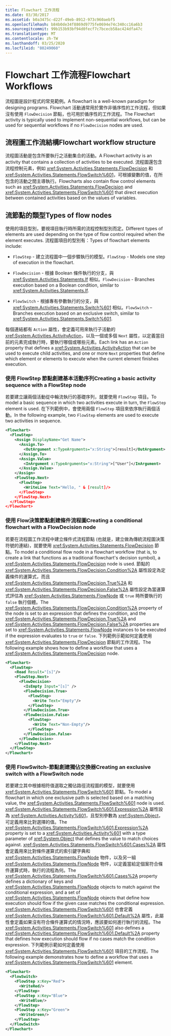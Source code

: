```yaml
---
title: Flowchart 工作流程
ms.date: 03/30/2017
ms.assetid: b0a3475c-d22f-49eb-8912-973c960aebf5
ms.openlocfilehash: b84b0de34f8869d9775fe0694e74c340cc16a6b3
ms.sourcegitcommit: 99b153b93bf94d0fecf7c7bcecb58ac424dfa47c
ms.translationtype: MT
ms.contentlocale: zh-TW
ms.lasthandoff: 03/25/2020
ms.locfileid: "80249060"
---
```

# <a name="flowchart-workflows"></a><span data-ttu-id="b3b6f-102">Flowchart 工作流程</span><span class="sxs-lookup"><span data-stu-id="b3b6f-102">Flowchart Workflows</span></span>

<span data-ttu-id="b3b6f-103">流程圖是設計程式的常見範例。</span><span class="sxs-lookup"><span data-stu-id="b3b6f-103">A flowchart is a well-known paradigm for designing programs.</span></span> <span data-ttu-id="b3b6f-104">Flowchart 活動通常用於實作非循序性的工作流程，但如果沒有使用 `FlowDecision` 節點，也可用於循序性的工作流程。</span><span class="sxs-lookup"><span data-stu-id="b3b6f-104">The Flowchart activity is typically used to implement non-sequential workflows, but can be used for sequential workflows if no `FlowDecision` nodes are used.</span></span>

## <a name="flowchart-workflow-structure"></a><span data-ttu-id="b3b6f-105">流程圖工作流結構</span><span class="sxs-lookup"><span data-stu-id="b3b6f-105">Flowchart workflow structure</span></span>

 <span data-ttu-id="b3b6f-106">流程圖活動是包含所要執行之活動集合的活動。</span><span class="sxs-lookup"><span data-stu-id="b3b6f-106">A Flowchart activity is an activity that contains a collection of activities to be executed.</span></span>  <span data-ttu-id="b3b6f-107">流程圖還包含流程控制元素，例如 <xref:System.Activities.Statements.FlowDecision> 和 <xref:System.Activities.Statements.FlowSwitch%601>，可根據變數的值，在所包含的活動之間主導執行。</span><span class="sxs-lookup"><span data-stu-id="b3b6f-107">Flowcharts also contain flow control elements such as <xref:System.Activities.Statements.FlowDecision> and <xref:System.Activities.Statements.FlowSwitch%601> that direct execution between contained activities based on the values of variables.</span></span>

## <a name="types-of-flow-nodes"></a><span data-ttu-id="b3b6f-108">流節點的類型</span><span class="sxs-lookup"><span data-stu-id="b3b6f-108">Types of flow nodes</span></span>

 <span data-ttu-id="b3b6f-109">使用的項目型別，要視項目執行時所需的流程控制型別而定。</span><span class="sxs-lookup"><span data-stu-id="b3b6f-109">Different types of elements are used depending on the type of flow control required when the element executes.</span></span> <span data-ttu-id="b3b6f-110">流程圖項目的型別有：</span><span class="sxs-lookup"><span data-stu-id="b3b6f-110">Types of flowchart elements include:</span></span>

- <span data-ttu-id="b3b6f-111">`FlowStep` - 建立流程圖中一個步驟執行的模型。</span><span class="sxs-lookup"><span data-stu-id="b3b6f-111">`FlowStep` - Models one step of execution in the flowchart.</span></span>

- <span data-ttu-id="b3b6f-112">`FlowDecision` - 根據 Boolean 條件執行的分支，與 <xref:System.Activities.Statements.If> 相似。</span><span class="sxs-lookup"><span data-stu-id="b3b6f-112">`FlowDecision` - Branches execution based on a Boolean condition, similar to <xref:System.Activities.Statements.If>.</span></span>

- <span data-ttu-id="b3b6f-113">`FlowSwitch` - 根據專有參數執行的分支，與 <xref:System.Activities.Statements.Switch%601> 相似。</span><span class="sxs-lookup"><span data-stu-id="b3b6f-113">`FlowSwitch` – Branches execution based on an exclusive switch, similar to <xref:System.Activities.Statements.Switch%601>.</span></span>

<span data-ttu-id="b3b6f-114">每個連結都有 `Action` 屬性，會定義可用來執行子活動的 <xref:System.Activities.ActivityAction>，以及一個或多個 `Next` 屬性，以定義當目前的元素完成執行時，要執行哪個或哪些元素。</span><span class="sxs-lookup"><span data-stu-id="b3b6f-114">Each link has an `Action` property that defines a <xref:System.Activities.ActivityAction> that can be used to execute child activities, and one or more `Next` properties that define which element or elements to execute when the current element finishes execution.</span></span>

### <a name="creating-a-basic-activity-sequence-with-a-flowstep-node"></a><span data-ttu-id="b3b6f-115">使用 FlowStep 節點創建基本活動序列</span><span class="sxs-lookup"><span data-stu-id="b3b6f-115">Creating a basic activity sequence with a FlowStep node</span></span>

<span data-ttu-id="b3b6f-116">若要建立讓兩個活動從中輪流執行的基礎序列，就要使用 `FlowStep` 項目。</span><span class="sxs-lookup"><span data-stu-id="b3b6f-116">To model a basic sequence in which two activities execute in turn, the `FlowStep` element is used.</span></span> <span data-ttu-id="b3b6f-117">在下列範例中，會使用兩個 `FlowStep` 項目來依序執行兩個活動。</span><span class="sxs-lookup"><span data-stu-id="b3b6f-117">In the following example, two `FlowStep` elements are used to execute two activities in sequence.</span></span>

```xml
<Flowchart>
  <FlowStep>
    <Assign DisplayName="Get Name">
      <Assign.To>
        <OutArgument x:TypeArguments="x:String">[result]</OutArgument>
      </Assign.To>
      <Assign.Value>
        <InArgument x:TypeArguments="x:String">["User"]</InArgument>
      </Assign.Value>
    </Assign>
    <FlowStep.Next>
      <FlowStep>
        <WriteLine Text="Hello, " & [result]/>
      </FlowStep>
    </FlowStep.Next>
  </FlowStep>
</Flowchart>
```

### <a name="creating-a-conditional-flowchart-with-a-flowdecision-node"></a><span data-ttu-id="b3b6f-118">使用 Flow決策節點創建條件流程圖</span><span class="sxs-lookup"><span data-stu-id="b3b6f-118">Creating a conditional flowchart with a FlowDecision node</span></span>

<span data-ttu-id="b3b6f-119">若要在流程圖工作流程中建立條件式流程節點 (也就是，建立做為傳統流程圖決策符號的連結)，就要使用 <xref:System.Activities.Statements.FlowDecision> 節點。</span><span class="sxs-lookup"><span data-stu-id="b3b6f-119">To model a conditional flow node in a flowchart workflow (that is, to create a link that functions as a traditional flowchart's decision symbol), a <xref:System.Activities.Statements.FlowDecision> node is used.</span></span> <span data-ttu-id="b3b6f-120">節點的 <xref:System.Activities.Statements.FlowDecision.Condition%2A> 屬性設定為定義條件的運算式，而且 <xref:System.Activities.Statements.FlowDecision.True%2A> 和 <xref:System.Activities.Statements.FlowDecision.False%2A> 屬性設定為當運算式評估為 <xref:System.Activities.Statements.FlowNode> 或 `true` 時所要執行的 `false` 執行個體。</span><span class="sxs-lookup"><span data-stu-id="b3b6f-120">The <xref:System.Activities.Statements.FlowDecision.Condition%2A> property of the node is set to an expression that defines the condition, and the <xref:System.Activities.Statements.FlowDecision.True%2A> and <xref:System.Activities.Statements.FlowDecision.False%2A> properties are set to <xref:System.Activities.Statements.FlowNode> instances to be executed if the expression evaluates to `true` or `false`.</span></span> <span data-ttu-id="b3b6f-121">下列範例示範如何定義使用 <xref:System.Activities.Statements.FlowDecision> 節點的工作流程。</span><span class="sxs-lookup"><span data-stu-id="b3b6f-121">The following example shows how to define a workflow that uses a <xref:System.Activities.Statements.FlowDecision> node.</span></span>

```xml
<Flowchart>
  <FlowStep>
    <Read Result="[s]"/>
    <FlowStep.Next>
      <FlowDecision>
        <IsEmpty Input="[s]" />
        <FlowDecision.True>
          <FlowStep>
            <Write Text="Empty"/>
          </FlowStep>
        </FlowDecision.True>
        <FlowDecision.False>
          <FlowStep>
            <Write Text="Non-Empty"/>
          </FlowStep>
        </FlowDecision.False>
      </FlowDecision>
    </FlowStep.Next>
  </FlowStep>
</Flowchart>
```

### <a name="creating-an-exclusive-switch-with-a-flowswitch-node"></a><span data-ttu-id="b3b6f-122">使用 FlowSwitch-節點創建獨佔交換器</span><span class="sxs-lookup"><span data-stu-id="b3b6f-122">Creating an exclusive switch with a FlowSwitch node</span></span>

<span data-ttu-id="b3b6f-123">若要建立其中根據相符值選取之獨佔路徑流程圖的模型，就要使用 <xref:System.Activities.Statements.FlowSwitch%601> 節點。</span><span class="sxs-lookup"><span data-stu-id="b3b6f-123">To model a flowchart in which one exclusive path is selected based on a matching value, the <xref:System.Activities.Statements.FlowSwitch%601> node is used.</span></span> <span data-ttu-id="b3b6f-124"><xref:System.Activities.Statements.FlowSwitch%601.Expression%2A> 屬性設為 <xref:System.Activities.Activity%601>，且型別參數為 <xref:System.Object>，可定義用來比對選擇的值。</span><span class="sxs-lookup"><span data-stu-id="b3b6f-124">The <xref:System.Activities.Statements.FlowSwitch%601.Expression%2A> property is set to a <xref:System.Activities.Activity%601> with a type parameter of <xref:System.Object> that defines the value to match choices against.</span></span> <span data-ttu-id="b3b6f-125"><xref:System.Activities.Statements.FlowSwitch%601.Cases%2A> 屬性會定義用來比對條件運算式的索引鍵字典和 <xref:System.Activities.Statements.FlowNode> 物件，以及另一組 <xref:System.Activities.Statements.FlowNode> 物件，以定義當給定個案符合條件運算式時，執行的流程為何。</span><span class="sxs-lookup"><span data-stu-id="b3b6f-125">The <xref:System.Activities.Statements.FlowSwitch%601.Cases%2A> property defines a dictionary of keys and <xref:System.Activities.Statements.FlowNode> objects to match against the conditional expression, and a set of <xref:System.Activities.Statements.FlowNode> objects that define how execution should flow if the given case matches the conditional expression.</span></span> <span data-ttu-id="b3b6f-126"><xref:System.Activities.Statements.FlowSwitch%601> 也會定義 <xref:System.Activities.Statements.FlowSwitch%601.Default%2A> 屬性，此屬性會定義如果沒有符合條件運算式的情況時，應該要如何進行執行的流程。</span><span class="sxs-lookup"><span data-stu-id="b3b6f-126">The <xref:System.Activities.Statements.FlowSwitch%601> also defines a <xref:System.Activities.Statements.FlowSwitch%601.Default%2A> property that defines how execution should flow if no cases match the condition expression.</span></span> <span data-ttu-id="b3b6f-127">下列範例示範如何定義使用 <xref:System.Activities.Statements.FlowSwitch%601> 項目的工作流程。</span><span class="sxs-lookup"><span data-stu-id="b3b6f-127">The following example demonstrates how to define a workflow that uses a <xref:System.Activities.Statements.FlowSwitch%601> element.</span></span>

```xml
<Flowchart>
  <FlowSwitch>
    <FlowStep x:Key="Red">
      <WriteRed/>
    </FlowStep>
    <FlowStep x:Key="Blue">
      <WriteBlue/>
    </FlowStep>
    <FlowStep x:Key="Green">
      <WriteGreen/>
    </FlowStep>
  </FlowSwitch>
</Flowchart>
```
